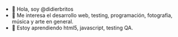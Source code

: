 - 👋 Hola, soy @didierbritos
- 👀 Me interesa el desarrollo web, testing, programación, fotografía, música y arte en general. 
- 🌱 Estoy aprendiendo html5, javascript, testing QA. 
